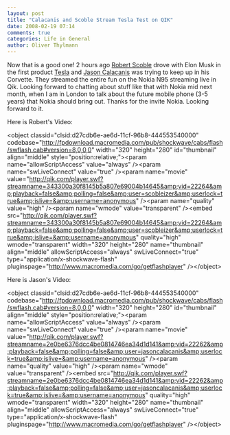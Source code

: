 ```yaml
---
layout: post
title: "Calacanis and Scoble Stream Tesla Test on QIK"
date: 2008-02-19 07:14
comments: true
categories: Life in General
author: Oliver Thylmann
---
```







Now that is a good one! 2 hours ago [Robert Scoble](http://scobleizer.com/) drove with Elon Musk in the first product [Tesla](http://www.teslamotors.com/) and [Jason Calacanis](http://www.calacanis.com/) was trying to keep up in his Corvette. They streamed the entire fun on the Nokia N95 streaming live in Qik. Looking forward to chatting about stuff like that with Nokia mid next month, when I am in London to talk about the future mobile phone (3-5 years) that Nokia should bring out. Thanks for the invite Nokia. Looking forward to it.

Here is Robert's Video:

&lt;object classid=&quot;clsid:d27cdb6e-ae6d-11cf-96b8-444553540000&quot; codebase=&quot;http://fpdownload.macromedia.com/pub/shockwave/cabs/flash/swflash.cab#version=8,0,0,0&quot; width=&quot;320&quot; height=&quot;280&quot; id=&quot;thumbnail&quot; align=&quot;middle&quot; style=&quot;position:relative;&quot;&gt;&lt;param name=&quot;allowScriptAccess&quot; value=&quot;always&quot; /&gt;&lt;param name=&quot;swLiveConnect&quot; value=&quot;true&quot; /&gt;&lt;param name=&quot;movie&quot; value=&quot;http://qik.com/player.swf?streamname=343300a30f8145b5a807e69004b14645&amp;vid=22264&amp;playback=false&amp;polling=false&amp;user=scobleizer&amp;userlock=true&amp;islive=&amp;username=anonymous&quot; /&gt;&lt;param name=&quot;quality&quot; value=&quot;high&quot; /&gt;&lt;param name=&quot;wmode&quot; value=&quot;transparent&quot; /&gt;&lt;embed src=&quot;http://qik.com/player.swf?streamname=343300a30f8145b5a807e69004b14645&amp;vid=22264&amp;playback=false&amp;polling=false&amp;user=scobleizer&amp;userlock=true&amp;islive=&amp;username=anonymous&quot; quality=&quot;high&quot; wmode=&quot;transparent&quot; width=&quot;320&quot; height=&quot;280&quot; name=&quot;thumbnail&quot; align=&quot;middle&quot; allowScriptAccess=&quot;always&quot; swLiveConnect=&quot;true&quot; type=&quot;application/x-shockwave-flash&quot; pluginspage=&quot;http://www.macromedia.com/go/getflashplayer&quot;  /&gt;&lt;/object&gt;

Here is Jason's Video:

&lt;object classid=&quot;clsid:d27cdb6e-ae6d-11cf-96b8-444553540000&quot; codebase=&quot;http://fpdownload.macromedia.com/pub/shockwave/cabs/flash/swflash.cab#version=8,0,0,0&quot; width=&quot;320&quot; height=&quot;280&quot; id=&quot;thumbnail&quot; align=&quot;middle&quot; style=&quot;position:relative;&quot;&gt;&lt;param name=&quot;allowScriptAccess&quot; value=&quot;always&quot; /&gt;&lt;param name=&quot;swLiveConnect&quot; value=&quot;true&quot; /&gt;&lt;param name=&quot;movie&quot; value=&quot;http://qik.com/player.swf?streamname=2e0be6376dcc4be0814746ea34d1d141&amp;vid=22262&amp;playback=false&amp;polling=false&amp;user=jasoncalacanis&amp;userlock=true&amp;islive=&amp;username=anonymous&quot; /&gt;&lt;param name=&quot;quality&quot; value=&quot;high&quot; /&gt;&lt;param name=&quot;wmode&quot; value=&quot;transparent&quot; /&gt;&lt;embed src=&quot;http://qik.com/player.swf?streamname=2e0be6376dcc4be0814746ea34d1d141&amp;vid=22262&amp;playback=false&amp;polling=false&amp;user=jasoncalacanis&amp;userlock=true&amp;islive=&amp;username=anonymous&quot; quality=&quot;high&quot; wmode=&quot;transparent&quot; width=&quot;320&quot; height=&quot;280&quot; name=&quot;thumbnail&quot; align=&quot;middle&quot; allowScriptAccess=&quot;always&quot; swLiveConnect=&quot;true&quot; type=&quot;application/x-shockwave-flash&quot; pluginspage=&quot;http://www.macromedia.com/go/getflashplayer&quot;  /&gt;&lt;/object&gt;


